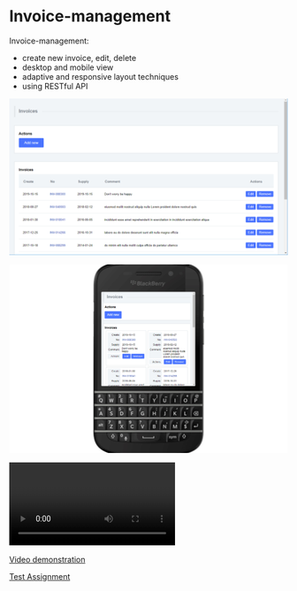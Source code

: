 # Invoice-management
Invoice-management:

- create new invoice, edit, delete
- desktop and mobile view
- adaptive and responsive layout techniques
- using RESTful API

![Screenshot](readme_media/screenshot.png "Screenshot")

![Mobile view gallery in animated gif](readme_media/slideshow.gif "Mobile view gallery in animated gif")

![Mobile view gallery in video](readme_media/slideshow.mp4 "Mobile view gallery in video")

[Video demonstration](https://clc.to/Invoice.Management)

[Test Assignment](https://github.com/Nickieros/Invoice-management/blob/master/initial%20data/Frontend_Developer_Test_Assignment.docx)

